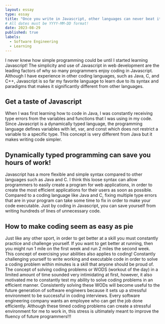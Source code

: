 ```yaml
---
layout: essay
type: essay
title: "Once you write in Javascript, other languages can never beat it!"
# All dates must be YYYY-MM-DD format!
date: 2023-08-29
published: true
labels:
  - Software Engineering
  - Learning
---
```


  I never knew how simple programming could be until I started learning Javascript! The simplicity and use of Javascript in web development are the leading factors of why so many programmers enjoy coding in Javascript. Although I have experience in other coding languages, such as Java, C, and C++, Javascript is so far my favorite language to learn due to its syntax and paradigms that makes it significantly different from other languages. 

## Get a taste of Javascript
  When I was first learning how to code in Java, I was constantly receiving type errors from the variables and functions that I was using in my code. Since Javascript is a dynamically typed language, the programming language defines variables with let, var, and const which does not restrict a variable to a specific type. This concept is very different from Java but it makes writing code simpler.

## Dynamically typed programming can save you hours of work!
  Javascript has a more flexible and simple syntax compared to other languages such as Java and C. I think this loose syntax can allow programmers to easily create a program for web applications, in order to create the most efficient applications for their users as soon as possible. Compared to a coding language like Java and C, fixing multiple type errors that are in your program can take some time to fix in order to make your code executable. Just by coding in Javascript, you can save yourself from writing hundreds of lines of unnecessary code. 

## How to make coding seem as easy as pie
  Just like any other sport, in order to get better at a skill you must constantly practice and challenge yourself.  If you want to get better at running, then you might run 1 mile on the first week and run 2 miles the second week. This concept of exercising your abilities also applies to coding! Constantly challenging yourself to write working and executable code in order to solve a coding problem within minutes is a skill that anyone should be proud of. 
  The concept of solving coding problems or WODS (workout of the day) in a limited amount of time sounded very intimidating at first, however, it also motivated me to constantly test my ability to solve coding problems in an efficient manner. Consistently solving these WODs will become useful to the future generation of software engineers because it sets up a stressful environment to be successful in coding interviews. Every software engineering company wants an employee who can get the job done efficiently. Although these timed coding problems can create a stressful environment for me to work in, this stress is ultimately meant to improve the fluency of future programmers!!!

